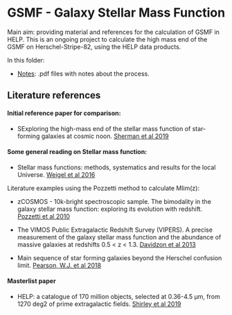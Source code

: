 # GSMF - Galaxy Stellar Mass Function
    
Main aim: providing material and references for the calculation of GSMF in HELP. This is an ongoing project to calculate the high mass end of the GSMF on Herschel-Stripe-82, using the HELP data products. 

In this folder:

- [Notes](./Notes):
    .pdf files with notes about the process.



## Literature references

#### Initial reference paper for comparison:

* SExploring the high-mass end of the stellar mass function of star-forming galaxies at cosmic noon. [Sherman et al 2019](https://ui.adsabs.harvard.edu/abs/2020MNRAS.491.3318S/abstract)


#### Some general reading on Stellar mass function:

* Stellar mass functions: methods, systematics and results for the local Universe. [Weigel et al 2016](https://ui.adsabs.harvard.edu/abs/2016MNRAS.459.2150W/abstract)


Literature examples using the Pozzetti method to calculate Mlim(z):

* zCOSMOS - 10k-bright spectroscopic sample. The bimodality in the galaxy stellar mass function: exploring its evolution with redshift. [Pozzetti et al 2010](https://ui.adsabs.harvard.edu/abs/2010A%26A...523A..13P/abstract)


* The VIMOS Public Extragalactic Redshift Survey (VIPERS). A precise measurement of the galaxy stellar mass function and the abundance of massive galaxies at redshifts 0.5 < z < 1.3. [Davidzon et al 2013](https://ui.adsabs.harvard.edu/abs/2013A%26A...558A..23D/abstract)


* Main sequence of star forming galaxies beyond the Herschel confusion limit. [Pearson, W.J. et al 2018](https://ui.adsabs.harvard.edu/abs/2018A%26A...615A.146P/abstract)


#### Masterlist paper

* HELP: a catalogue of 170 million objects, selected at 0.36-4.5 μm, from 1270 deg2 of prime extragalactic fields. [Shirley et al 2019](https://ui.adsabs.harvard.edu/abs/2019MNRAS.490..634S/abstract)
